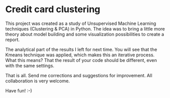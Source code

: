 # Credit card clustering
This project was created as a study of Unsupervised Machine Learning techniques (Clustering & PCA) in Python. The idea was to bring a little more theory about model building and some visualization possibilities to create a report.

The analytical part of the results I left for next time. You will see that the Kmeans technique was applied, which makes this an iterative process. What this means? That the result of your code should be different, even with the same settings.

That is all. Send me corrections and suggestions for improvement. 
All collaboration is very welcome.

Have fun! :-)

